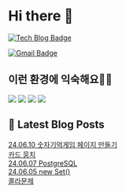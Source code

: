 # Hi there 👋

[![Tech Blog Badge](http://img.shields.io/badge/tistory-black?style=flat-square&logo=Tistory&link=https://codingpracticenote.tistory.com/)](https://codingpracticenote.tistory.com/)
	
[![Gmail Badge](https://img.shields.io/badge/Gmail-d14836?style=flat-square&logo=Gmail&logoColor=white&link=mailto:tkdrnr1215@gmail.com)](mailto:tkdrnr1215@gmail.com)

## 이런 환경에 익숙해요✍🏼

<img src="https://img.shields.io/badge/CSS3-1572B6?style=flat-square&logo=CSS3&logoColor=white"/> </t>
<img src="https://img.shields.io/badge/HTML5-E34F26?style=flat-square&logo=HTML5&logoColor=white"/> 
<img src="https://img.shields.io/badge/JavaScript-F7DF1E?style=flat-square&logo=JavaScript&logoColor=white"/>
<img src="https://img.shields.io/badge/TypeScript-3178C6?style=flat-square&logo=TypeScript&logoColor=white"/>

## 📕 Latest Blog Posts

<a href=https://codingpracticenote.tistory.com/226>24.06.10 숫자기억게임 페이지 만들기</a></br><a href=https://codingpracticenote.tistory.com/225>카드 뭉치</a></br><a href=https://codingpracticenote.tistory.com/224>24.06.07 PostgreSQL</a></br><a href=https://codingpracticenote.tistory.com/223>24.06.05 new Set()</a></br><a href=https://codingpracticenote.tistory.com/222>콜라문제</a></br>